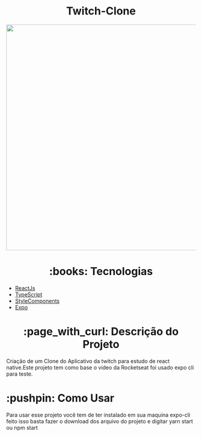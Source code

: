 <h1 align="center">Twitch-Clone</h1>


<p align="center">
  <img width="600" height="600" src="https://i.ibb.co/4tYhFBW/Screenshot-20210518-184242.png">
</p>

<h1 align="center"> 
	:books: Tecnologias 
</h1>

<ul>
    <li><a href="https://pt-br.reactjs.org/">ReactJs</a></li>
    <li><a href="https://www.typescriptlang.org/">TypeScript</a></li>
    <li><a href="https://styled-components.com/">StyleComponents</a></li>
    <li><a href="https://expo.io/">Expo</a></li>
</ul>


<h1 align="center">:page_with_curl: Descrição do Projeto</h1>

<p>Criação de um Clone do Aplicativo da twitch para estudo de react native.Este projeto tem como base o video da Rocketseat <a href="https://www.youtube.com/watch?v=bJVp_vlvMwQ"></a>
foi usado expo cli para teste.</p>


<h1>:pushpin: Como Usar</h1>


<p>Para usar esse projeto você tem de ter instalado em sua maquina expo-cli feito isso basta fazer o download dos arquivo do projeto e digitar yarn start ou npm start </p>
